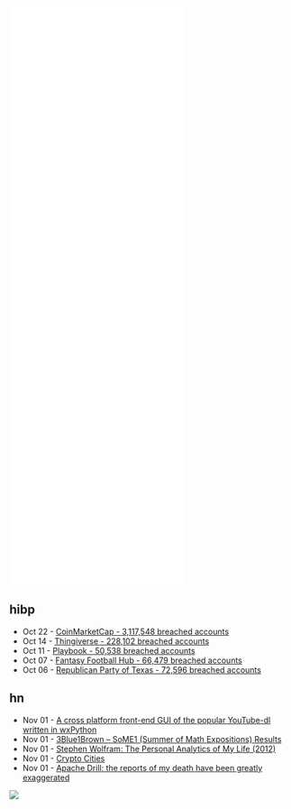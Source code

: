 ![Metrics](https://raw.githubusercontent.com/phixion/phixion/master/metrics.svg)

## hibp

<!--
for https://github.com/phixion/phixion/blob/main/.github/workflows/feeds.yml
-->
<!--START_SECTION:haveibeenpwnd-->
- Oct 22 - [CoinMarketCap - 3,117,548 breached accounts](https://haveibeenpwned.com/PwnedWebsites#CoinMarketCap)
- Oct 14 - [Thingiverse - 228,102 breached accounts](https://haveibeenpwned.com/PwnedWebsites#Thingiverse)
- Oct 11 - [Playbook - 50,538 breached accounts](https://haveibeenpwned.com/PwnedWebsites#Playbook)
- Oct 07 - [Fantasy Football Hub - 66,479 breached accounts](https://haveibeenpwned.com/PwnedWebsites#FantasyFootballHub)
- Oct 06 - [Republican Party of Texas - 72,596 breached accounts](https://haveibeenpwned.com/PwnedWebsites#RepublicanPartyOfTexas)
<!--END_SECTION:haveibeenpwnd-->

## hn

<!--
for https://github.com/phixion/phixion/blob/main/.github/workflows/feeds.yml
-->
<!--START_SECTION:hn-->
- Nov 01 - [A cross platform front-end GUI of the popular YouTube-dl written in wxPython](https://github.com/MrS0m30n3/youtube-dl-gui)
- Nov 01 - [3Blue1Brown – SoME1 (Summer of Math Expositions) Results](https://www.3blue1brown.com/blog/some1-results)
- Nov 01 - [Stephen Wolfram: The Personal Analytics of My Life (2012)](https://www.wired.com/2012/03/opinion-wolfram-life-analytics/)
- Nov 01 - [Crypto Cities](https://vitalik.ca/general/2021/10/31/cities.html)
- Nov 01 - [Apache Drill: the reports of my death have been greatly exaggerated](https://drill.apache.org/blog/2021/10/30/reports-of-my-death/)
<!--END_SECTION:hn-->

<!--
for https://yhype.me
-->
![](https://hit.yhype.me/github/profile?user_id=13013670)
